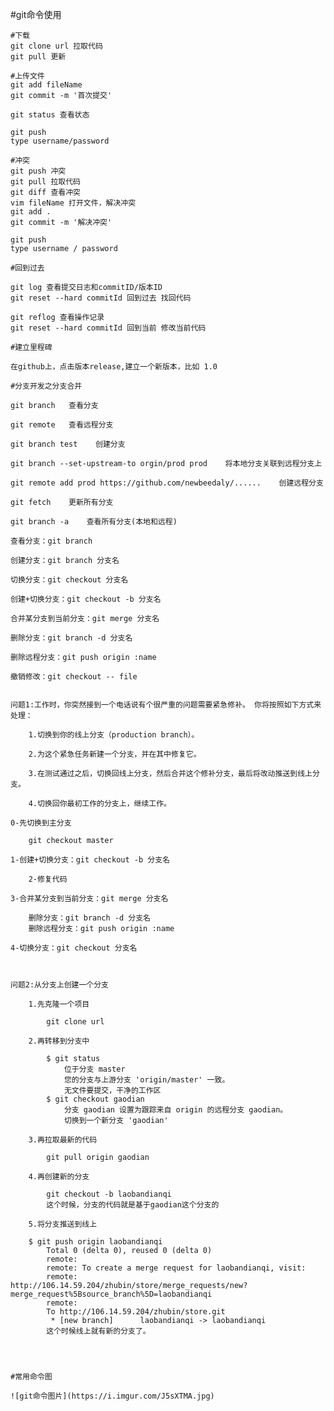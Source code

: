 
#git命令使用

	#下载
	git clone url 拉取代码
	git pull 更新
	
	#上传文件
	git add fileName
	git commit -m '首次提交'

	git status 查看状态

	git push
	type username/password

	#冲突
	git push 冲突
	git pull 拉取代码
	git diff 查看冲突
	vim fileName 打开文件，解决冲突
	git add .
	git commit -m '解决冲突'
	
	git push
	type username / password

	#回到过去
	
	git log 查看提交日志和commitID/版本ID
	git reset --hard commitId 回到过去 找回代码

	git reflog 查看操作记录
	git reset --hard commitId 回到当前 修改当前代码

	#建立里程碑

	在github上，点击版本release,建立一个新版本，比如 1.0
	
	#分支开发之分支合并

	git branch   查看分支

	git remote   查看远程分支
	
	git branch test    创建分支
	
	git branch --set-upstream-to orgin/prod prod    将本地分支关联到远程分支上
	
	git remote add prod https://github.com/newbeedaly/......    创建远程分支
	
	git fetch    更新所有分支
	
	git branch -a    查看所有分支(本地和远程)

	查看分支：git branch
	
	创建分支：git branch 分支名
	
	切换分支：git checkout 分支名
	
	创建+切换分支：git checkout -b 分支名
	
	合并某分支到当前分支：git merge 分支名

	删除分支：git branch -d 分支名

	删除远程分支：git push origin :name

	撤销修改：git checkout -- file


	问题1:工作时，你突然接到一个电话说有个很严重的问题需要紧急修补。 你将按照如下方式来处理：

		1.切换到你的线上分支（production branch）。
		
		2.为这个紧急任务新建一个分支，并在其中修复它。
		
		3.在测试通过之后，切换回线上分支，然后合并这个修补分支，最后将改动推送到线上分支。
		
		4.切换回你最初工作的分支上，继续工作。

	0-先切换到主分支
	
		git checkout master 
		
	1-创建+切换分支：git checkout -b 分支名
		
		2-修复代码
	
	3-合并某分支到当前分支：git merge 分支名

		删除分支：git branch -d 分支名
		删除远程分支：git push origin :name

	4-切换分支：git checkout 分支名



	问题2:从分支上创建一个分支

		1.先克隆一个项目
		
			git clone url

		2.再转移到分支中
		
			$ git status
				位于分支 master
				您的分支与上游分支 'origin/master' 一致。
				无文件要提交，干净的工作区
			$ git checkout gaodian 
				分支 gaodian 设置为跟踪来自 origin 的远程分支 gaodian。
				切换到一个新分支 'gaodian'

		3.再拉取最新的代码
		
			git pull origin gaodian

		4.再创建新的分支
		
			git checkout -b laobandianqi
			这个时候，分支的代码就是基于gaodian这个分支的
		
		5.将分支推送到线上
		
		$ git push origin laobandianqi
			Total 0 (delta 0), reused 0 (delta 0)
			remote: 
			remote: To create a merge request for laobandianqi, visit:
			remote:   http://106.14.59.204/zhubin/store/merge_requests/new?merge_request%5Bsource_branch%5D=laobandianqi
			remote: 
			To http://106.14.59.204/zhubin/store.git
			 * [new branch]      laobandianqi -> laobandianqi
			这个时候线上就有新的分支了。					


	

	#常用命令图

	![git命令图片](https://i.imgur.com/J5sXTMA.jpg)